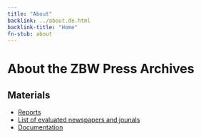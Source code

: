 ```yaml
---
title: "About"
backlink: ../about.de.html
backlink-title: "Home"
fn-stub: about
---
```


# About the ZBW Press Archives

## Materials

* [Reports](../report/about.en.html)
* [List of evaluated newspapers and jounals](../list/publication/about.en.html)
* [Documentation](../doc/about.en.html)


